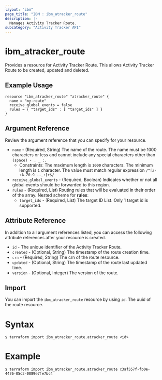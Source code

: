```yaml
---
layout: "ibm"
page_title: "IBM : ibm_atracker_route"
description: |-
  Manages Activity Tracker Route.
subcategory: "Activity Tracker API"
---
```


# ibm_atracker_route

Provides a resource for Activity Tracker Route. This allows Activity Tracker Route to be created, updated and deleted.

## Example Usage

```hcl
resource "ibm_atracker_route" "atracker_route" {
  name = "my-route"
  receive_global_events = false
  rules = { "target_ids" : [ "target_ids" ] }
}
```

## Argument Reference

Review the argument reference that you can specify for your resource.

* `name` - (Required, String) The name of the route. The name must be 1000 characters or less and cannot include any special characters other than `(space) - . _ :`.
  * Constraints: The maximum length is `1000` characters. The minimum length is `1` character. The value must match regular expression `/^[a-zA-Z0-9 -._:]+$/`
* `receive_global_events` - (Required, Boolean) Indicates whether or not all global events should be forwarded to this region.
* `rules` - (Required, List) Routing rules that will be evaluated in their order of the array.
Nested scheme for **rules**:
	* `target_ids` - (Required, List) The target ID List. Only 1 target id is supported.

## Attribute Reference

In addition to all argument references listed, you can access the following attribute references after your resource is created.

* `id` - The unique identifier of the Activity Tracker Route.
* `created` - (Optional, String) The timestamp of the route creation time.
* `crn` - (Required, String) The crn of the route resource.
* `updated` - (Optional, String) The timestamp of the route last updated time.
* `version` - (Optional, Integer) The version of the route.

## Import

You can import the `ibm_atracker_route` resource by using `id`. The uuid of the route resource.

# Syntax
```
$ terraform import ibm_atracker_route.atracker_route <id>
```

# Example
```
$ terraform import ibm_atracker_route.atracker_route c3af557f-fb0e-4476-85c3-0889e7fe7bc4
```
